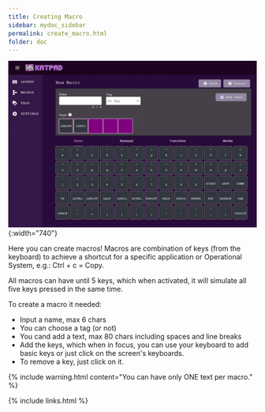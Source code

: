 ```yaml
---
title: Creating Macro
sidebar: mydoc_sidebar
permalink: create_macro.html
folder: doc
---
```


![Macros](./images/create-macro.jpg){:width="740"}

Here you can create macros!
Macros are combination of keys (from the keyboard) to achieve a shortcut for a specific application or Operational System, e.g.: Ctrl + c = Copy.

All macros can have until 5 keys, which when activated, it will simulate all five keys pressed in the same time.

To create a macro it needed:
* Input a name, max 6 chars
* You can choose a tag (or not)
* You cand add a text, max 80 chars including spaces and line breaks
* Add the keys, which when in focus, you can use your keyboard to add basic keys or just click on the screen's keyboards.
* To remove a key, just click on it.


{% include warning.html content="You can have only ONE text per macro." %}


{% include links.html %}
